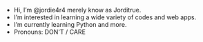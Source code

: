 - Hi, I’m @jordie4r4 merely know as Jorditrue.
- I’m interested in learning a wide variety of codes and web apps.
- I’m currently learning Python and more.
-  Pronouns: DON'T / CARE

<!---
jordie4r4/jordie4r4 is a ✨ special ✨ repository because its `README.md` (this file) appears on your GitHub profile.
You can click the Preview link to take a look at your changes.
--->
